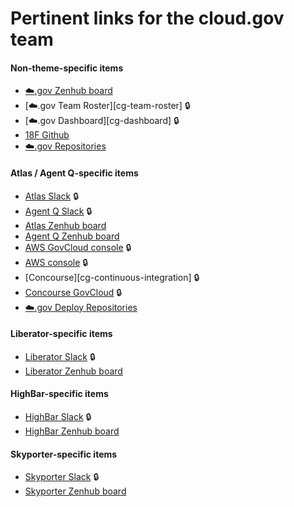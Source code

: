# Pertinent links for the cloud.gov team

#### Non-theme-specific items

- [:cloud:.gov Zenhub board][zenhub-all]
- [:cloud:.gov Team Roster][cg-team-roster] :lock:
- [:cloud:.gov Dashboard][cg-dashboard] :lock:
- [18F Github][github-eighteenf]
- [:cloud:.gov Repositories][github-eighteenf-cg]

#### Atlas / Agent Q-specific items

- [Atlas Slack][slack-atlas] :lock:
- [Agent Q Slack][slack-atlas] :lock:
- [Atlas Zenhub board][zenhub-atlas]
- [Agent Q Zenhub board][zenhub-agent-q]
- [AWS GovCloud console][aws-fr-console] :lock:
- [AWS console][aws-console] :lock:
- [Concourse][cg-continuous-integration] :lock:
- [Concourse GovCloud][cg-fr-continous-integration] :lock:
- [:cloud:.gov Deploy Repositories][github-eighteenf-cg-deploy]

#### Liberator-specific items

- [Liberator Slack][slack-liberator] :lock:
- [Liberator Zenhub board][zenhub-liberator]

#### HighBar-specific items

- [HighBar Slack][slack-highbar] :lock:
- [HighBar Zenhub board][zenhub-highbar]

#### Skyporter-specific items

- [Skyporter Slack][slack-skyporter] :lock:
- [Skyporter Zenhub board][zenhub-skyporter]

[zenhub-all]: https://github.com/18F/cg-product#boards?repos=28925549,29991068,39210774,40567233,41817121,43769196,44606632,45255895,46455735,48853336,49169967,51333034,51542576,51562351,51609367,52111805,55169177,55727091,56164526,56184868,58498814,58701260,59053375,59697817,60142295,65211862,65561991,65597715,66525000,68142334,71803571
[zenhub-atlas]: https://github.com/18F/cg-product#boards?repos=28925549,29991068,39210774,40567233,41817121,43769196,44606632,45255895,46455735,48853336,49169967,51333034,51542576,51562351,51609367,52111805,55169177,55727091,56164526,56184868,58498814,58701260,59053375,59697817,60142295,65211862,65561991,65597715,66525000,68142334,71803571&labels=Atlas
[zenhub-agent-q]: https://github.com/18F/cg-product#boards?repos=28925549,29991068,39210774,40567233,41817121,43769196,44606632,45255895,46455735,48853336,49169967,51333034,51542576,51562351,51609367,52111805,55169177,55727091,56164526,56184868,58498814,58701260,59053375,59697817,60142295,65211862,65561991,65597715,66525000,68142334,71803571&labels=AgentQ
[zenhub-liberator]: https://github.com/18F/cg-product#boards?repos=28925549,29991068,39210774,40567233,41817121,43769196,44606632,45255895,46455735,48853336,49169967,51333034,51542576,51562351,51609367,52111805,55169177,55727091,56164526,56184868,58498814,58701260,59053375,59697817,60142295,65211862,65561991,65597715,66525000,68142334,71803571&labels=Liberator
[zenhub-highbar]: https://github.com/18F/cg-product#boards?repos=28925549,29991068,39210774,40567233,41817121,43769196,44606632,45255895,46455735,48853336,49169967,51333034,51542576,51562351,51609367,52111805,55169177,55727091,56164526,56184868,58498814,58701260,59053375,59697817,60142295,65211862,65561991,65597715,66525000,68142334,71803571&labels=HighBar
[zenhub-skyporter]: https://github.com/18F/cg-product#boards?repos=28925549,29991068,39210774,40567233,41817121,43769196,44606632,45255895,46455735,48853336,49169967,51333034,51542576,51562351,51609367,52111805,55169177,55727091,56164526,56184868,58498814,58701260,59053375,59697817,60142295,65211862,65561991,65597715,66525000,68142334,71803571&labels=SkyPorter

[slack-atlas]: https://gsa-tts.slack.com/messages/cloud-gov-atlas
[slack-agent-q]: https://gsa-tts.slack.com/messages/cloud-gov-agent-q
[slack-liberator]: https://gsa-tts.slack.com/messages/cloud-gov-liberator
[slack-highbar]: https://gsa-tts.slack.com/messages/cloud-gov-highbar
[slack-skyporter]: https://gsa-tts.slack.com/messages/cloud-gov-skyporter

[aws-fr-console]: https://signin.amazonaws-us-gov.com/?region=us-gov-west-1
[aws-console]: http://signin.aws.amazon.com/console/

[cg-continous-integration]: https://ci.cloud.gov
[cg-fr-continous-integration]: https://ci.fr.cloud.gov

[github-eighteenf]: http://github.com/18F/
[github-eighteenf-cg]: https://github.com/search?utf8=✓&q=org%3A18F+cg-&type=Repositories&ref=searchresults
[github-eighteenf-cg-deploy]: https://github.com/search?utf8=✓&q=org%3A18F+cg-deploy-&type=Repositories&ref=searchresults
